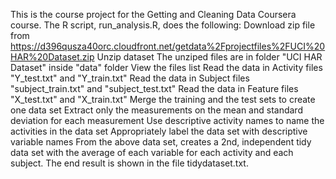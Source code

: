 This is the course project for the Getting and Cleaning Data Coursera course. The R script, run_analysis.R, does the following:
  Download zip file from https://d396qusza40orc.cloudfront.net/getdata%2Fprojectfiles%2FUCI%20HAR%20Dataset.zip
  Unzip dataset
  The unziped files are in folder "UCI HAR Dataset" inside "data" folder
  View the files list
  Read the data in Activity files "Y_test.txt" and "Y_train.txt"
  Read the data in Subject files "subject_train.txt" and "subject_test.txt"
  Read the data in Feature files "X_test.txt" and "X_train.txt"
  Merge the training and the test sets to create one data set
  Extract only the measurements on the mean and standard deviation for each measurement
  Use descriptive activity names to name the activities in the data set
  Appropriately label the data set with descriptive variable names
  From the above data set, creates a 2nd, independent tidy data set with the average of each variable for each activity and each subject.
The end result is shown in the file tidydataset.txt.
